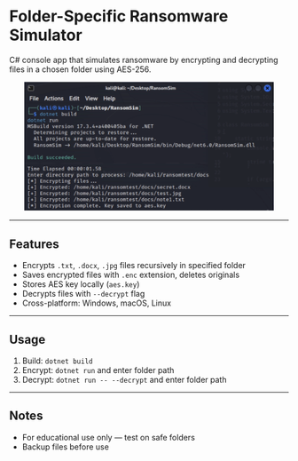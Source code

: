 # Folder-Specific Ransomware Simulator

C# console app that simulates ransomware by encrypting and decrypting files in a chosen folder using AES-256.

<p align="center">
  <img src="image1.png" width="450" alt="# Folder-Specific Ransomware Simulator"/>
</p>

---

## Features

- Encrypts `.txt`, `.docx`, `.jpg` files recursively in specified folder  
- Saves encrypted files with `.enc` extension, deletes originals  
- Stores AES key locally (`aes.key`)  
- Decrypts files with `--decrypt` flag  
- Cross-platform: Windows, macOS, Linux

---

## Usage

1. Build: `dotnet build`  
2. Encrypt: `dotnet run` and enter folder path  
3. Decrypt: `dotnet run -- --decrypt` and enter folder path  

---

## Notes

- For educational use only — test on safe folders  
- Backup files before use 
